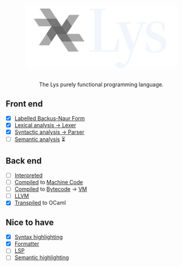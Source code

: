 <!--
SPDX-FileCopyrightText: 2025 Aljebriq <143266740+aljebriq@users.noreply.github.com>
SPDX-FileCopyrightText: 2025 Łukasz Bartkiewicz <lukasku@proton.me>

SPDX-License-Identifier: CC-BY-SA-4.0
-->

<div align="center">
  <br />
  <picture>
    <source media="(prefers-color-scheme: light)" srcset="https://raw.githubusercontent.com/lyslang/.github/main/media/brand-dark.png">
    <img src="https://raw.githubusercontent.com/lyslang/.github/main/media/brand-light.png" alt="Lys" width="400">
  </picture>
  <p align="center">
    <br />
    The Lys purely functional programming language.
  </p>
</div>

## Front end

- [x] [Labelled Backus-Naur Form](https://bnfc.readthedocs.io/en/latest/lbnf.html)
- [x] [Lexical analysis → Lexer](https://dev.realworldocaml.org/parsing-with-ocamllex-and-menhir.html)
- [x] [Syntactic analysis → Parser](https://dev.realworldocaml.org/parsing-with-ocamllex-and-menhir.html)
- [ ] [Semantic analysis](https://suif.stanford.edu/dragonbook/lecture-notes/Stanford-CS143/14-Semantic-Analysis.pdf) :hourglass_flowing_sand:

## Back end

- [ ] [Interpreted](<https://en.wikipedia.org/wiki/Interpreter_(computing)>)
- [ ] [Compiled](https://en.wikipedia.org/wiki/Compiler) to [Machine Code](https://en.wikipedia.org/wiki/Machine_code)
- [ ] [Compiled](https://en.wikipedia.org/wiki/Compiler) to [Bytecode](https://en.wikipedia.org/wiki/Bytecode) → [VM](https://en.wikipedia.org/wiki/Virtual_machine#Process_virtual_machines)
- [ ] [LLVM](https://github.com/arbipher/llvm-ocaml-tutorial)
- [x] [Transpiled](https://en.wikipedia.org/wiki/Source-to-source_compiler) to OCaml

## Nice to have

- [x] [Syntax highlighting](https://markdown-all-in-one.github.io/docs/contributing/textmate-language-grammar.html#references)
- [x] [Formatter](https://yorickpeterse.com/articles/how-to-write-a-code-formatter/)
- [ ] [LSP](https://microsoft.github.io/language-server-protocol/)
- [ ] [Semantic highlighting](https://code.visualstudio.com/api/language-extensions/semantic-highlight-guide)
